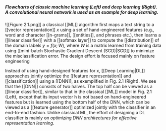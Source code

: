 ##### Flowcharts of classic machine learning (Left) and deep learning (Right). A convolutional neural network is used as an example for deep learning.
![[Figure 2.1.png]]
a classical [[ML]] algorithm first maps a text string to a [[vector representation]] $x$ using a set of hand-engineered features (e.g., word and character [[n-grams]], [[entities]], and phrases etc.), then learns a [[linear classifier]] with a [[softmax layer]] to compute the [[distribution]] of the domain labels $y = f(x;W)$, where $W$ is a matrix learned from training data using [[mini-batch Stochastic Gradient Descent (SGD)|SGD]] to minimize the misclassification error. The design effort is focused mainly on feature engineering

Instead of using hand-designed features for x, [[Deep Learning|DL]] approaches jointly optimize the [[feature representation]] and [[classification]] using a [[DNN]], as exemplified in Fig. 2.1 (Right). We see that the [[DNN]] consists of two halves. The top half can be viewed as a [[linear classifier]], similar to that in the classical [[ML]] model in Fig. 2.1 (Left), except that its input vector h is not based on hand-engineered features but is learned using the bottom half of the DNN, which can be viewed as a [[feature generator]] optimized jointly with the classifier in an end-to-end fashion. Unlike classical ML, the effort of designing a DL classifier is mainly on *optimizing DNN architectures for effective representation learning.*